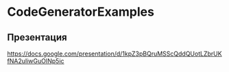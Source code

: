 # CodeGeneratorExamples

## Презентация
https://docs.google.com/presentation/d/1kpZ3pBQruMSScQddQUotLZbrUKfNA2uIiwGuOINp5ic

